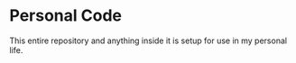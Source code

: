 #	Personal Code
This entire repository and anything inside it is setup for use in my personal life.

